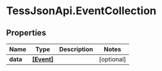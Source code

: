 # TessJsonApi.EventCollection

## Properties
Name | Type | Description | Notes
------------ | ------------- | ------------- | -------------
**data** | [**[Event]**](Event.md) |  | [optional] 


